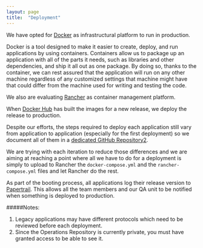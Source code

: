```yaml
---
layout: page
title:  "Deployment"
---
```


We have opted for [Docker](https://www.docker.com/) as infrastructural platform to run in production.

Docker is a tool designed to make it easier to create, deploy, and run applications by using containers. Containers allow us to package up an application with all of the parts it needs, such as libraries and other dependencies, and ship it all out as one package. By doing so, thanks to the container, we can rest assured that the application will run on any other machine regardless of any customized settings that machine might have that could differ from the machine used for writing and testing the code.

We also are evaluating [Rancher](http://rancher.com/rancher/) as container management platform.

When [Docker Hub](https://inforlife.github.io/process/services/dockerhub.html) has built the images for a new release, we deploy the release to production.

Despite our efforts, the steps required to deploy each application still vary from application to application (especially for the first deployment) so we document all of them in a [dedicated GitHub Repository](https://github.com/inforlife/operations)[2](#notes).

We are trying with each iteration to reduce those differences and we are aiming at reaching a point where all we have to do for a deployment is simply to upload to Rancher the `docker-compose.yml` and the `rancher-compose.yml` files and let Rancher do the rest.

As part of the booting process, all applications log their release version to [Papertrail](https://inforlife.github.io/process/services/papertrail.html). This allows all the team members and our QA unit to be notified when something is deployed to production.


#####Notes:
1. Legacy applications may have different protocols which need to be reviewed before each deployment.
2. Since the Operations Repository is currently private, you must have granted access to be able to see it.
